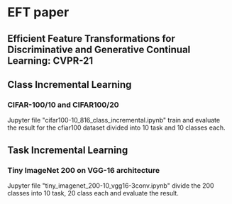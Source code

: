 # EFT paper
## Efficient Feature Transformations for Discriminative and Generative Continual Learning: CVPR-21


## Class Incremental Learning
### CIFAR-100/10 and CIFAR100/20

Jupyter file "cifar100-10_816_class_incremental.ipynb" train and evaluate the result for the cfiar100 dataset divided into 10 task and 10 classes each.




## Task Incremental Learning 
### Tiny ImageNet 200 on VGG-16 architecture

Jupyter file "tiny_imagenet_200-10_vgg16-3conv.ipynb" divide the 200 classes into 10 task, 20 class each and evaluate the result.

